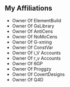 ## My Affiliations
* Owner Of ElementBuild
* Owner Of GsLibrary
* Owner Of AntiCens
* Owner Of NoMoCens
* Owner Of G-xming
* Owner Of ConstVar
* Owner Of i_V Accounts
* Owner Of r_v Accounts
* Owner Of 6GP
* Owner Of Proggzy
* Owner Of CovertDesigns
* Owner Of Q4D

